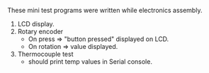 These mini test programs were written while electronics assembly.

1. LCD display.
2. Rotary encoder
    - On press => "button pressed" displayed on LCD.
    - On rotation => value displayed.
3. Thermocouple test
    - should print temp values in Serial console.
